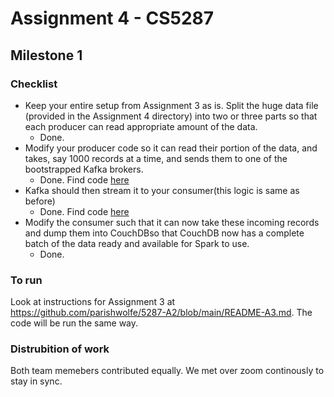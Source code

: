 # Assignment 4 - CS5287

## Milestone 1 

### Checklist 
* Keep your entire setup from Assignment 3 as is. Split the huge data file (provided in the Assignment 4 directory) into two or three parts so that each producer can read appropriate amount of the data.
  * Done.  
* Modify your producer code so it can read their portion of the data, and takes, say 1000 records at a time, and sends them to one of the bootstrapped Kafka brokers. 
  * Done. Find code [here](https://github.com/parishwolfe/5287-A2/blob/main/Ansible_Kubernetes/code_files/producer.py)
* Kafka should then stream it to your consumer(this logic is same as before)
  * Done. Find code [here](https://github.com/parishwolfe/5287-A2/blob/main/Ansible_Kubernetes/code_files/consumer.py)
* Modify the consumer such that it can now take these incoming records and dump them into CouchDBso that CouchDB now has a complete batch of the data ready and available for Spark to use. 
  * Done. 

### To run 

Look at instructions for Assignment 3 at https://github.com/parishwolfe/5287-A2/blob/main/README-A3.md. The code will be run the same way. 

### Distrubition of work 

Both team memebers contributed equally. We met over zoom continously to stay in sync. 


